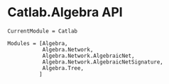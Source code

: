 # Catlab.Algebra API
```@meta
CurrentModule = Catlab
```

```@autodocs
Modules = [Algebra,
           Algebra.Network,
           Algebra.Network.AlgebraicNet,
           Algebra.Network.AlgebraicNetSignature,
           Algebra.Tree,
          ]
```
